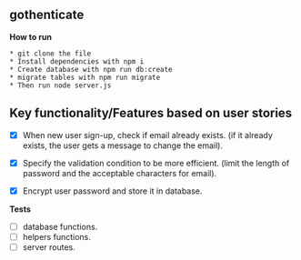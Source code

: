 ## gothenticate

**How to run**

    * git clone the file
    * Install dependencies with npm i
    * Create database with npm run db:create
    * migrate tables with npm run migrate
    * Then run node server.js

**Key functionality/Features based on user stories**
---

* [x] When new user sign-up, check if email already exists.
(if it already exists, the user gets a message to change the email).

* [x] Specify the validation condition to be more efficient.
(limit the length of password and the acceptable characters for email).

* [x] Encrypt user password and store it in database.

**Tests**
- [ ] database functions.
- [ ] helpers functions.
- [ ] server routes.
